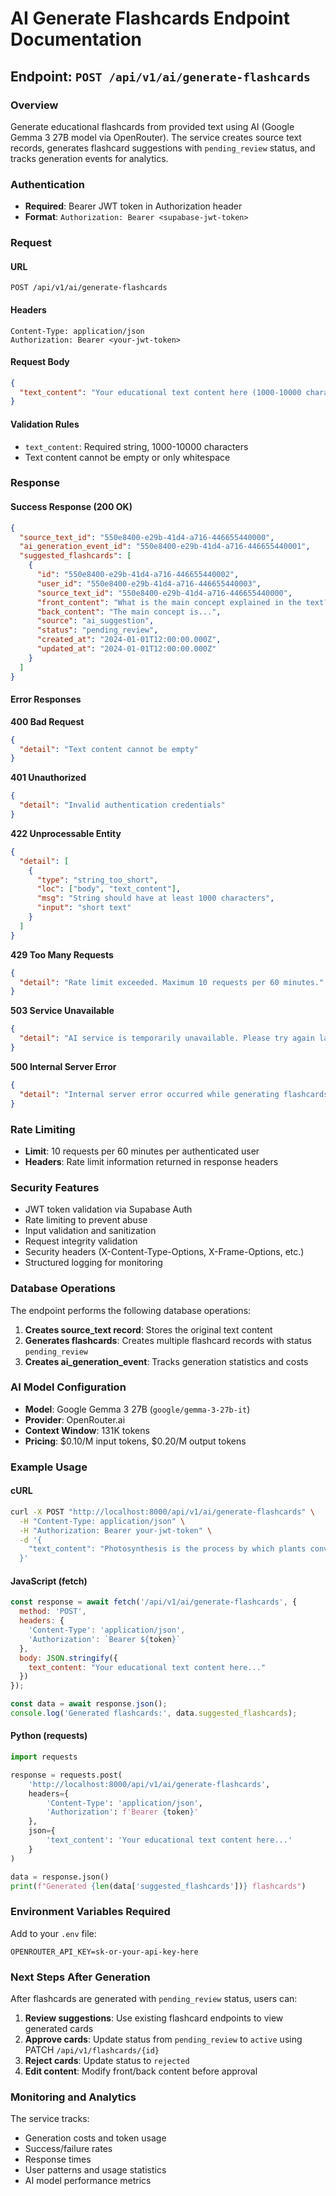 # AI Generate Flashcards Endpoint Documentation

## Endpoint: `POST /api/v1/ai/generate-flashcards`

### Overview
Generate educational flashcards from provided text using AI (Google Gemma 3 27B model via OpenRouter). The service creates source text records, generates flashcard suggestions with `pending_review` status, and tracks generation events for analytics.

### Authentication
- **Required**: Bearer JWT token in Authorization header
- **Format**: `Authorization: Bearer <supabase-jwt-token>`

### Request

#### URL
```
POST /api/v1/ai/generate-flashcards
```

#### Headers
```
Content-Type: application/json
Authorization: Bearer <your-jwt-token>
```

#### Request Body
```json
{
  "text_content": "Your educational text content here (1000-10000 characters)..."
}
```

#### Validation Rules
- `text_content`: Required string, 1000-10000 characters
- Text content cannot be empty or only whitespace

### Response

#### Success Response (200 OK)
```json
{
  "source_text_id": "550e8400-e29b-41d4-a716-446655440000",
  "ai_generation_event_id": "550e8400-e29b-41d4-a716-446655440001",
  "suggested_flashcards": [
    {
      "id": "550e8400-e29b-41d4-a716-446655440002",
      "user_id": "550e8400-e29b-41d4-a716-446655440003",
      "source_text_id": "550e8400-e29b-41d4-a716-446655440000",
      "front_content": "What is the main concept explained in the text?",
      "back_content": "The main concept is...",
      "source": "ai_suggestion",
      "status": "pending_review",
      "created_at": "2024-01-01T12:00:00.000Z",
      "updated_at": "2024-01-01T12:00:00.000Z"
    }
  ]
}
```

#### Error Responses

**400 Bad Request**
```json
{
  "detail": "Text content cannot be empty"
}
```

**401 Unauthorized**
```json
{
  "detail": "Invalid authentication credentials"
}
```

**422 Unprocessable Entity**
```json
{
  "detail": [
    {
      "type": "string_too_short",
      "loc": ["body", "text_content"],
      "msg": "String should have at least 1000 characters",
      "input": "short text"
    }
  ]
}
```

**429 Too Many Requests**
```json
{
  "detail": "Rate limit exceeded. Maximum 10 requests per 60 minutes."
}
```

**503 Service Unavailable**
```json
{
  "detail": "AI service is temporarily unavailable. Please try again later."
}
```

**500 Internal Server Error**
```json
{
  "detail": "Internal server error occurred while generating flashcards"
}
```

### Rate Limiting
- **Limit**: 10 requests per 60 minutes per authenticated user
- **Headers**: Rate limit information returned in response headers

### Security Features
- JWT token validation via Supabase Auth
- Rate limiting to prevent abuse
- Input validation and sanitization
- Request integrity validation
- Security headers (X-Content-Type-Options, X-Frame-Options, etc.)
- Structured logging for monitoring

### Database Operations
The endpoint performs the following database operations:

1. **Creates source_text record**: Stores the original text content
2. **Generates flashcards**: Creates multiple flashcard records with status `pending_review`
3. **Creates ai_generation_event**: Tracks generation statistics and costs

### AI Model Configuration
- **Model**: Google Gemma 3 27B (`google/gemma-3-27b-it`)
- **Provider**: OpenRouter.ai
- **Context Window**: 131K tokens
- **Pricing**: $0.10/M input tokens, $0.20/M output tokens

### Example Usage

#### cURL
```bash
curl -X POST "http://localhost:8000/api/v1/ai/generate-flashcards" \
  -H "Content-Type: application/json" \
  -H "Authorization: Bearer your-jwt-token" \
  -d '{
    "text_content": "Photosynthesis is the process by which plants convert sunlight, carbon dioxide, and water into glucose and oxygen. This process occurs in the chloroplasts of plant cells and is essential for life on Earth as it produces the oxygen we breathe and forms the base of most food chains. The process can be divided into two main stages: the light-dependent reactions and the Calvin cycle..."
  }'
```

#### JavaScript (fetch)
```javascript
const response = await fetch('/api/v1/ai/generate-flashcards', {
  method: 'POST',
  headers: {
    'Content-Type': 'application/json',
    'Authorization': `Bearer ${token}`
  },
  body: JSON.stringify({
    text_content: "Your educational text content here..."
  })
});

const data = await response.json();
console.log('Generated flashcards:', data.suggested_flashcards);
```

#### Python (requests)
```python
import requests

response = requests.post(
    'http://localhost:8000/api/v1/ai/generate-flashcards',
    headers={
        'Content-Type': 'application/json',
        'Authorization': f'Bearer {token}'
    },
    json={
        'text_content': 'Your educational text content here...'
    }
)

data = response.json()
print(f"Generated {len(data['suggested_flashcards'])} flashcards")
```

### Environment Variables Required

Add to your `.env` file:
```env
OPENROUTER_API_KEY=sk-or-your-api-key-here
```

### Next Steps After Generation

After flashcards are generated with `pending_review` status, users can:

1. **Review suggestions**: Use existing flashcard endpoints to view generated cards
2. **Approve cards**: Update status from `pending_review` to `active` using PATCH `/api/v1/flashcards/{id}`
3. **Reject cards**: Update status to `rejected` 
4. **Edit content**: Modify front/back content before approval

### Monitoring and Analytics

The service tracks:
- Generation costs and token usage
- Success/failure rates
- Response times
- User patterns and usage statistics
- AI model performance metrics 